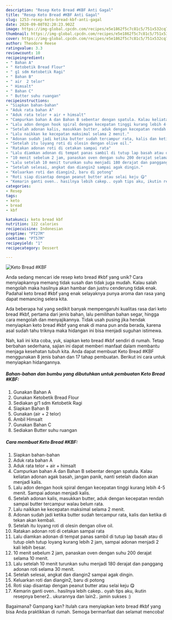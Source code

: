 ```yaml
---
description: "Resep Keto Bread #KBF Anti Gagal"
title: "Resep Keto Bread #KBF Anti Gagal"
slug: 1253-resep-keto-bread-kbf-anti-gagal
date: 2020-09-08T02:20:23.902Z
image: https://img-global.cpcdn.com/recipes/e5e1862f5c7c81c5/751x532cq70/keto-bread-kbf-foto-resep-utama.jpg
thumbnail: https://img-global.cpcdn.com/recipes/e5e1862f5c7c81c5/751x532cq70/keto-bread-kbf-foto-resep-utama.jpg
cover: https://img-global.cpcdn.com/recipes/e5e1862f5c7c81c5/751x532cq70/keto-bread-kbf-foto-resep-utama.jpg
author: Theodore Reese
ratingvalue: 3.3
reviewcount: 10
recipeingredient:
- " Bahan A"
- " Ketobetik Bread Flour"
- " g1 sdm Ketobetik Ragi"
- " Bahan B"
- " air  2 telor"
- " Himsalt"
- " Bahan C"
- " Butter suhu ruangan"
recipeinstructions:
- "Siapkan bahan-bahan"
- "Aduk rata bahan A"
- "Aduk rata telor + air + himsalt"
- "Campurkan bahan A dan Bahan B sebentar dengan spatula. Kalau keliatan adonan agak basah, jangan panik, nanti setelah diadon akan menjadi kalis."
- "Lalu adon dengan hook spiral dengan kecepatan tinggi kurang lebih 4-5 menit. Sampai adonan menjadi kalis."
- "Setelah adonan kalis, masukkan butter, aduk dengan kecepatan rendah sampai butter tercampur walau belum rata."
- "Lalu naikkan ke kecepatan maksimal selama 2 menit."
- "Adonan sudah jadi ketika butter sudah tercampur rata, kalis dan ketika di tekan akan kembali."
- "Setelah itu loyang roti di olesin dengan olive oil."
- "Ratakan adonan roti di cetakan sampai rata"
- "Lalu diamkan adonan di tempat panas sambil di tutup lap basah atau di tutup oleh tutup loyang kurang lebih 2 jam, sampai adonan menjadi 2 kali lebih besar."
- "10 menit sebelum 2 jam, panaskan oven dengan suhu 200 derajat selama 10 menit."
- "Lalu setelah 10 menit turunkan suhu menjadi 180 derajat dan panggang adonan roti selama 30 menit."
- "Setelah selesai, angkat dan diangin2 sampai agak dingin."
- "Keluarkan roti dan diangin2, baru di potong"
- "Roti siap disantap dengan peanut butter atau selai keju 😋"
- "Kemarin ganti oven.. hasilnya lebih cakep.. oyah tips aku, ikutin resepnya bener2.. ukurannya dan lain2.. jamin sukses :)"
categories:
- Resep
tags:
- keto
- bread
- kbf

katakunci: keto bread kbf 
nutrition: 122 calories
recipecuisine: Indonesian
preptime: "PT27M"
cooktime: "PT57M"
recipeyield: "1"
recipecategory: Dessert

---
```



![Keto Bread #KBF](https://img-global.cpcdn.com/recipes/e5e1862f5c7c81c5/751x532cq70/keto-bread-kbf-foto-resep-utama.jpg)

Anda sedang mencari ide resep keto bread #kbf yang unik? Cara menyiapkannya memang tidak susah dan tidak juga mudah. Kalau salah mengolah maka hasilnya akan hambar dan justru cenderung tidak enak. Padahal keto bread #kbf yang enak selayaknya punya aroma dan rasa yang dapat memancing selera kita.

Ada beberapa hal yang sedikit banyak mempengaruhi kualitas rasa dari keto bread #kbf, pertama dari jenis bahan, lalu pemilihan bahan segar, hingga cara mengolah dan menyajikannya. Tidak usah pusing jika hendak menyiapkan keto bread #kbf yang enak di mana pun anda berada, karena asal sudah tahu triknya maka hidangan ini bisa menjadi suguhan istimewa.




Nah, kali ini kita coba, yuk, siapkan keto bread #kbf sendiri di rumah. Tetap berbahan sederhana, sajian ini dapat memberi manfaat dalam membantu menjaga kesehatan tubuh kita. Anda dapat membuat Keto Bread #KBF menggunakan 8 jenis bahan dan 17 tahap pembuatan. Berikut ini cara untuk menyiapkan hidangannya.

<!--inarticleads1-->

##### Bahan-bahan dan bumbu yang dibutuhkan untuk pembuatan Keto Bread #KBF:

1. Gunakan  Bahan A
1. Gunakan  Ketobetik Bread Flour
1. Sediakan  g/1 sdm Ketobetik Ragi
1. Siapkan  Bahan B
1. Gunakan  (air + 2 telor)
1. Ambil  Himsalt
1. Gunakan  Bahan C
1. Sediakan  Butter suhu ruangan




<!--inarticleads2-->

##### Cara membuat Keto Bread #KBF:

1. Siapkan bahan-bahan
1. Aduk rata bahan A
1. Aduk rata telor + air + himsalt
1. Campurkan bahan A dan Bahan B sebentar dengan spatula. Kalau keliatan adonan agak basah, jangan panik, nanti setelah diadon akan menjadi kalis.
1. Lalu adon dengan hook spiral dengan kecepatan tinggi kurang lebih 4-5 menit. Sampai adonan menjadi kalis.
1. Setelah adonan kalis, masukkan butter, aduk dengan kecepatan rendah sampai butter tercampur walau belum rata.
1. Lalu naikkan ke kecepatan maksimal selama 2 menit.
1. Adonan sudah jadi ketika butter sudah tercampur rata, kalis dan ketika di tekan akan kembali.
1. Setelah itu loyang roti di olesin dengan olive oil.
1. Ratakan adonan roti di cetakan sampai rata
1. Lalu diamkan adonan di tempat panas sambil di tutup lap basah atau di tutup oleh tutup loyang kurang lebih 2 jam, sampai adonan menjadi 2 kali lebih besar.
1. 10 menit sebelum 2 jam, panaskan oven dengan suhu 200 derajat selama 10 menit.
1. Lalu setelah 10 menit turunkan suhu menjadi 180 derajat dan panggang adonan roti selama 30 menit.
1. Setelah selesai, angkat dan diangin2 sampai agak dingin.
1. Keluarkan roti dan diangin2, baru di potong
1. Roti siap disantap dengan peanut butter atau selai keju 😋
1. Kemarin ganti oven.. hasilnya lebih cakep.. oyah tips aku, ikutin resepnya bener2.. ukurannya dan lain2.. jamin sukses :)




Bagaimana? Gampang kan? Itulah cara menyiapkan keto bread #kbf yang bisa Anda praktikkan di rumah. Semoga bermanfaat dan selamat mencoba!
